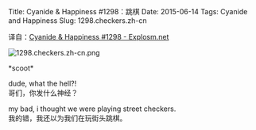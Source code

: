 Title: Cyanide & Happiness #1298：跳棋
Date: 2015-06-14
Tags: Cyanide and Happiness
Slug: 1298.checkers.zh-cn

译自：[Cyanide & Happiness #1298 - Explosm.net](http://explosm.net/comics/1298/)


![1298.checkers.zh-cn.png](/static/images/comics/1298.checkers.zh-cn.png)




\*scoot\*     


dude, what the hell?!       
哥们，你发什么神经？


my bad, i thought
we were playing
street checkers.        
我的错，我还以为我们在玩街头跳棋。